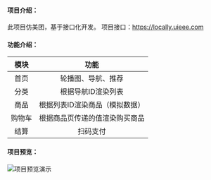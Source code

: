 #### 项目介绍：
此项目仿美团，基于接口化开发。  项目接口：https://locally.uieee.com

#### 功能介绍：
| 模块 | 功能 |
:-----:|:-----:|
|首页|轮播图、导航、推荐|
|分类|根据导航ID渲染列表|
|商品|根据列表ID渲染商品（模拟数据）|
|购物车|根据商品页传递的值渲染购买商品|
|结算|扫码支付|

#### 项目预览：
![项目预览演示](https://github.com/picese/images/blob/master/imgs/1569417654136.gif)
